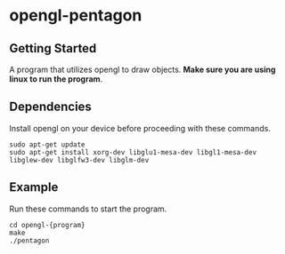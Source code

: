 # opengl-pentagon

## Getting Started
A program that utilizes opengl to draw objects. <b>Make sure you are using linux to run the program</b>.

## Dependencies
Install opengl on your device before proceeding with these commands.
```
sudo apt-get update
sudo apt-get install xorg-dev libglu1-mesa-dev libgl1-mesa-dev libglew-dev libglfw3-dev libglm-dev
```

## Example
Run these commands to start the program.
```
cd opengl-{program}
make
./pentagon
```
